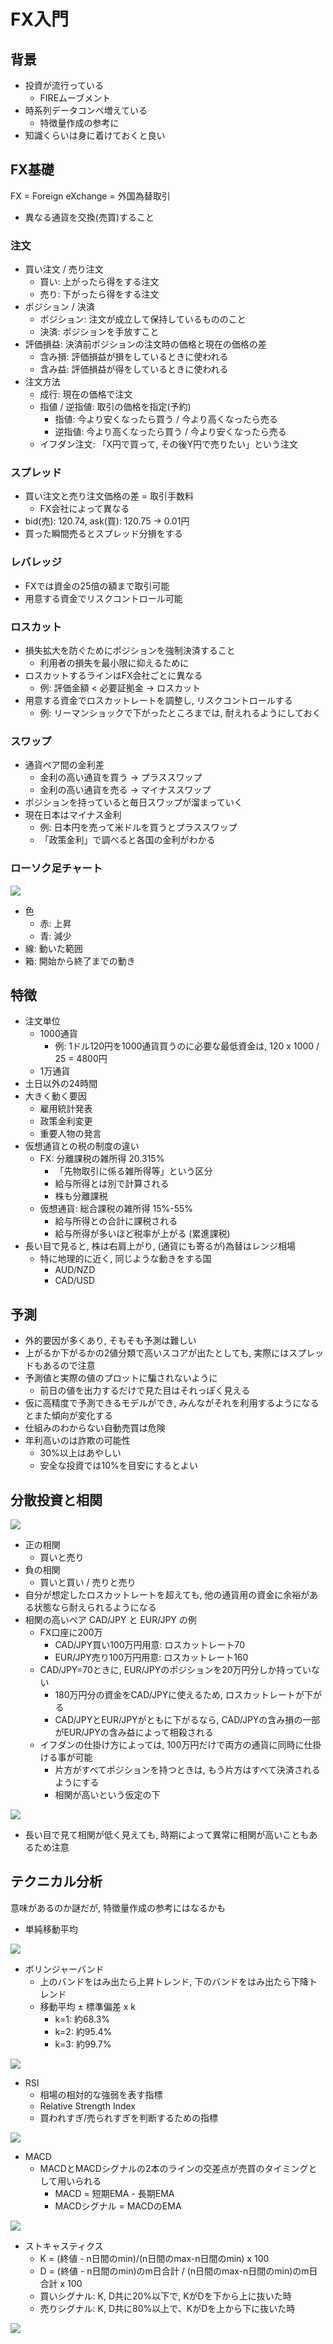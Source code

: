 # FX入門
## 背景
- 投資が流行っている
    - FIREムーブメント
- 時系列データコンペ増えている
    - 特徴量作成の参考に
- 知識くらいは身に着けておくと良い

## FX基礎
FX = Foreign eXchange = 外国為替取引
- 異なる通貨を交換(売買)すること

### 注文
- 買い注文 / 売り注文
    - 買い: 上がったら得をする注文
    - 売り: 下がったら得をする注文
- ポジション / 決済
    - ポジション: 注文が成立して保持しているもののこと
    - 決済: ポジションを手放すこと
- 評価損益: 決済前ポジションの注文時の価格と現在の価格の差
    - 含み損: 評価損益が損をしているときに使われる
    - 含み益: 評価損益が得をしているときに使われる
- 注文方法
    - 成行: 現在の価格で注文
    - 指値 / 逆指値: 取引の価格を指定(予約)
        - 指値: 今より安くなったら買う / 今より高くなったら売る
        - 逆指値: 今より高くなったら買う / 今より安くなったら売る
    - イフダン注文: 「X円で買って, その後Y円で売りたい」という注文

### スプレッド
- 買い注文と売り注文価格の差 = 取引手数料
    - FX会社によって異なる
- bid(売): 120.74, ask(買): 120.75 → 0.01円
- 買った瞬間売るとスプレッド分損をする

### レバレッジ
- FXでは資金の25倍の額まで取引可能
- 用意する資金でリスクコントロール可能

### ロスカット
- 損失拡大を防ぐためにポジションを強制決済すること
    - 利用者の損失を最小限に抑えるために
- ロスカットするラインはFX会社ごとに異なる
    - 例: 評価金額 < 必要証拠金 → ロスカット
- 用意する資金でロスカットレートを調整し, リスクコントロールする
    - 例: リーマンショックで下がったところまでは, 耐えれるようにしておく

### スワップ
- 通貨ペア間の金利差
    - 金利の高い通貨を買う → プラススワップ
    - 金利の高い通貨を売る → マイナススワップ
- ポジションを持っていると毎日スワップが溜まっていく
- 現在日本はマイナス金利
    - 例: 日本円を売って米ドルを買うとプラススワップ
    - 「政策金利」で調べると各国の金利がわかる

### ローソク足チャート
![](img/chart.svg)
- 色
    - 赤: 上昇
    - 青: 減少
- 線: 動いた範囲
- 箱: 開始から終了までの動き

## 特徴
- 注文単位
    - 1000通貨
        - 例: 1ドル120円を1000通貨買うのに必要な最低資金は, 120 x 1000 / 25 = 4800円
    - 1万通貨
- 土日以外の24時間
- 大きく動く要因
    - 雇用統計発表
    - 政策金利変更
    - 重要人物の発言
- 仮想通貨との税の制度の違い
    - FX: 分離課税の雑所得 20.315%
        - 「先物取引に係る雑所得等」という区分
        - 給与所得とは別で計算される
        - 株も分離課税
    - 仮想通貨: 総合課税の雑所得 15%-55%
        - 給与所得との合計に課税される
        - 給与所得が多いほど税率が上がる (累進課税)
- 長い目で見ると, 株は右肩上がり, (通貨にも寄るが)為替はレンジ相場
    - 特に地理的に近く, 同じような動きをする国
        - AUD/NZD
        - CAD/USD

## 予測
- 外的要因が多くあり, そもそも予測は難しい
- 上がるか下がるかの2値分類で高いスコアが出たとしても, 実際にはスプレッドもあるので注意
- 予測値と実際の値のプロットに騙されないように
    - 前日の値を出力するだけで見た目はそれっぽく見える
- 仮に高精度で予測できるモデルができ, みんながそれを利用するようになるとまた傾向が変化する
- 仕組みのわからない自動売買は危険
- 年利高いのは詐欺の可能性
    - 30%以上はあやしい
    - 安全な投資では10%を目安にするとよい

## 分散投資と相関
![](img/corr.svg)
- 正の相関
    - 買いと売り
- 負の相関
    - 買いと買い / 売りと売り
- 自分が想定したロスカットレートを超えても, 他の通貨用の資金に余裕がある状態なら耐えられるようになる
- 相関の高いペア CAD/JPY と EUR/JPY の例
    - FX口座に200万
        - CAD/JPY買い100万円用意: ロスカットレート70
        - EUR/JPY売り100万円用意: ロスカットレート160
    - CAD/JPY=70ときに, EUR/JPYのポジションを20万円分しか持っていない
        - 180万円分の資金をCAD/JPYに使えるため, ロスカットレートが下がる
        - CAD/JPYとEUR/JPYがともに下がるなら, CAD/JPYの含み損の一部がEUR/JPYの含み益によって相殺される
    - イフダンの仕掛け方によっては, 100万円だけで両方の通貨に同時に仕掛ける事が可能
        - 片方がすべてポジションを持つときは, もう片方はすべて決済されるようにする
        - 相関が高いという仮定の下

![](img/EURJPY_AUDNZD.svg)
- 長い目で見て相関が低く見えても, 時期によって異常に相関が高いこともあるため注意

## テクニカル分析
意味があるのか謎だが, 特徴量作成の参考にはなるかも

- 単純移動平均

![](img/MovingAverage.svg)
- ボリンジャーバンド
    - 上のバンドをはみ出たら上昇トレンド, 下のバンドをはみ出たら下降トレンド
    - 移動平均 ± 標準偏差 x k
        - k=1: 約68.3%
        - k=2: 約95.4%
        - k=3: 約99.7%

![](img/BollingerBands.svg)
- RSI
    - 相場の相対的な強弱を表す指標
    - Relative Strength Index
    - 買われすぎ/売られすぎを判断するための指標

![](img/RSI.svg)
- MACD
    - MACDとMACDシグナルの2本のラインの交差点が売買のタイミングとして用いられる
        - MACD = 短期EMA - 長期EMA
        - MACDシグナル = MACDのEMA

![](img/MACD.svg)
- ストキャスティクス
    - K = (終値 - n日間のmin)/(n日間のmax-n日間のmin) x 100
    - D = (終値 - n日間のmin)のm日合計 / (n日間のmax-n日間のmin)のm日合計 x 100
    - 買いシグナル: K, D共に20%以下で, KがDを下から上に抜いた時
    - 売りシグナル: K, D共に80%以上で、KがDを上から下に抜いた時

![](img/StochasticOscillator.svg)

